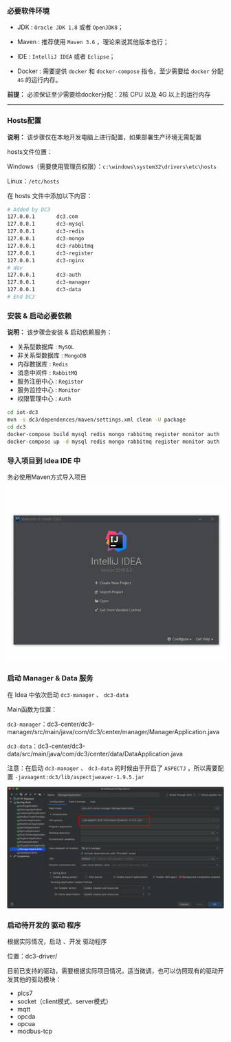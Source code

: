 ### 必要软件环境

* JDK : `Oracle JDK 1.8` 或者 `OpenJDK8`；

* Maven : 推荐使用 `Maven 3.6` ，理论来说其他版本也行；

* IDE : `IntelliJ IDEA` 或者 `Eclipse`；

* Docker : 需要提供 `docker` 和 `docker-compose` 指令，至少需要给 `docker` 分配 `4G` 的运行内存。

**前提：** 必须保证至少需要给docker分配：2核 CPU 以及 4G 以上的运行内存


---


### Hosts配置

**说明：** 该步骤仅在本地开发电脑上进行配置，如果部署生产环境无需配置

hosts文件位置：

Windows（需要使用管理员权限）：`c:\windows\system32\drivers\etc\hosts`

Linux：`/etc/hosts`

在 hosts 文件中添加以下内容：

```bash
# Added by DC3
127.0.0.1       dc3.com
127.0.0.1       dc3-mysql
127.0.0.1       dc3-redis
127.0.0.1       dc3-mongo
127.0.0.1       dc3-rabbitmq
127.0.0.1       dc3-register
127.0.0.1       dc3-nginx
# dev
127.0.0.1       dc3-auth
127.0.0.1       dc3-manager
127.0.0.1       dc3-data
# End DC3
```


### 安装 & 启动必要依赖

 **说明：** 该步骤会安装 & 启动依赖服务：

 - 关系型数据库 : `MySQL`
 - 非关系型数据库 : `MongoDB`
 - 内存数据库 : `Redis`
 - 消息中间件 : `RabbitMQ`
 - 服务注册中心 : `Register`
 - 服务监控中心 : `Monitor`
 - 权限管理中心 : `Auth`


```bash
cd iot-dc3
mvn -s dc3/dependences/maven/settings.xml clean -U package
cd dc3
docker-compose build mysql redis mongo rabbitmq register monitor auth
docker-compose up -d mysql redis mongo rabbitmq register monitor auth
```

### 导入项目到 Idea IDE 中

务必使用Maven方式导入项目

 ![import-dc3](images/import-dc3.gif)


### 启动 Manager & Data 服务

在 Idea 中依次启动 `dc3-manager` 、 `dc3-data` 

 Main函数为位置：

 `dc3-manager`：dc3-center/dc3-manager/src/main/java/com/dc3/center/manager/ManagerApplication.java

 `dc3-data`：dc3-center/dc3-data/src/main/java/com/dc3/center/data/DataApplication.java

 
 注意：在启动 `dc3-manager` 、 `dc3-data` 的时候由于开启了 `ASPECTJ` ，所以需要配置 `-javaagent:dc3/lib/aspectjweaver-1.9.5.jar`

![](images/aspectj.png)


### 启动待开发的 驱动 程序

 根据实际情况，启动 、开发 驱动程序

 位置：dc3-driver/

 目前已支持的驱动，需要根据实际项目情况，适当微调，也可以仿照现有的驱动开发其他的驱动模块：

 - plcs7
 - socket（client模式、server模式）
 - mqtt
 - opcda
 - opcua
 - modbus-tcp